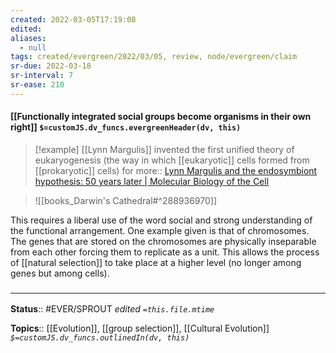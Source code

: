 ```yaml
---
created: 2022-03-05T17:19:08 
edited: 
aliases:
  - null
tags: created/evergreen/2022/03/05, review, node/evergreen/claim
sr-due: 2022-03-18
sr-interval: 7
sr-ease: 210
---
```


#### [[Functionally integrated social groups become organisms in their own right]] `$=customJS.dv_funcs.evergreenHeader(dv, this)`


> [!example]
> [[Lynn Margulis]] invented the first unified theory of eukaryogenesis (the way in which [[eukaryotic]] cells formed from [[prokaryotic]] cells) 
> for more:: [Lynn Margulis and the endosymbiont hypothesis: 50 years later | Molecular Biology of the Cell](https://www.molbiolcell.org/doi/10.1091/mbc.e16-07-0509)

> ![[books_Darwin's Cathedral#^288936970]]

This requires a liberal use of the word social and strong understanding of the functional arrangement.
One example given is that of chromosomes. 
The genes that are stored on the chromosomes are physically inseparable from each other forcing them to replicate as a unit. This allows the process of [[natural selection]] to take place at a higher level (no longer among genes but among cells).
### <hr class="footnote"/>

**Status**:: #EVER/SPROUT
*edited `=this.file.mtime`*

**Topics**:: [[Evolution]], [[group selection]], [[Cultural Evolution]]
*`$=customJS.dv_funcs.outlinedIn(dv, this)`*
